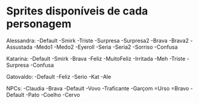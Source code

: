 # Sprites disponíveis de cada personagem

Alessandra:
  -Default
  -Smirk
  -Triste
  -Surpresa
  -Surpresa2
  -Brava
  -Brava2
  -Assustada
  -Medo1
  -Medo2
  -Eyeroll
  -Seria
  -Seria2
  -Sorriso
  -Confusa

Katarina:
  -Default
  -Smirk
  -Brava
  -Feliz
  -MuitoFeliz
  -Irritada
  -Meh
  -Triste
  -Surpresa
  -Confusa

Gatovaldo:
  -Default
  -Feliz
  -Serio
  -Kat
  -Ale

NPCs:
  -Claudia
    -Brava
    -Default
  -Vovo
  -Traficante
  -Garçom
  =Urso
    =Bravo
    -Default
  -Pato
  -Coelho
  -Cervo
